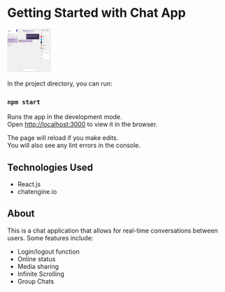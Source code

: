 # Getting Started with Chat App

<img src="https://github.com/Kash2000/chat-application/blob/master/public/ChatPic.PNG?raw=true" width="100" height="100">

In the project directory, you can run:

### `npm start`

Runs the app in the development mode.\
Open [http://localhost:3000](http://localhost:3000) to view it in the browser.

The page will reload if you make edits.\
You will also see any lint errors in the console.

## Technologies Used

- React.js
- chatengine.io

## About
This is a chat application that allows for real-time conversations between users. Some features include:
- Login/logout function
- Online status
- Media sharing
- Infinite Scrolling
- Group Chats
